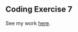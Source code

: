 ## Coding Exercise 7

See my work [here](https://alexwang624.github.io/cdv-student/coding-exercises/coding-foundation/coding-exercise-7/).
